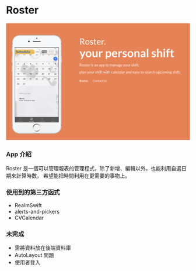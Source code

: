 #  Roster
![Demo image](1.png)


### App 介紹

Roster 是一個可以管理報表的管理程式，除了新增、編輯以外，也能利用自選日期來計算時數，
希望能把時間利用在更需要的事物上。

### 使用到的第三方函式

- RealmSwift
- alerts-and-pickers
- CVCalendar

### 未完成

- 需將資料放在後端資料庫
- AutoLayout 問題
- 使用者登入




